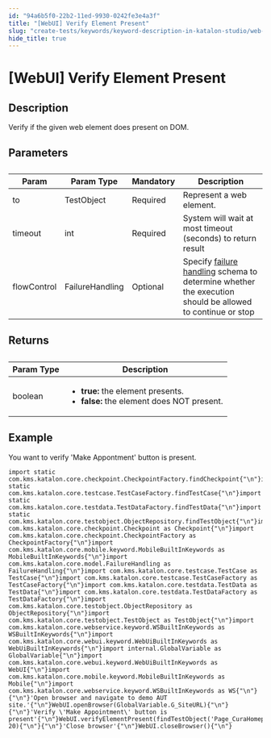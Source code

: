```yaml
---
id: "94a6b5f0-22b2-11ed-9930-0242fe3e4a3f"
title: "[WebUI] Verify Element Present"
slug: "create-tests/keywords/keyword-description-in-katalon-studio/web-ui-keywords/webui-verify-element-present"
hide_title: true
---
```


# <a id="id_0" class="anchor_top_offset"/><a id="ariaid-title1" class="anchor_top_offset"/>[WebUI] Verify Element Present


## <a id="id_0__id_1" class="anchor_top_offset"/>Description

              
<p xmlns="http://www.w3.org/1999/xhtml" className="p">Verify if the given web element does present on DOM.</p> 
      

## <a id="id_0__id_2" class="anchor_top_offset"/>Parameters

              
<table xmlns="http://www.w3.org/1999/xhtml" className="table anchor_top_offset" id="id_0__8fe85860-d844-4c64-acd0-eb53e255e821"><caption /><thead className="thead"><tr className><th className="entry anchor_top_offset" id="id_0__8fe85860-d844-4c64-acd0-eb53e255e821__entry__1">Param</th><th className="entry anchor_top_offset" id="id_0__8fe85860-d844-4c64-acd0-eb53e255e821__entry__2">Param Type</th><th className="entry anchor_top_offset" id="id_0__8fe85860-d844-4c64-acd0-eb53e255e821__entry__3">Mandatory</th><th className="entry anchor_top_offset" id="id_0__8fe85860-d844-4c64-acd0-eb53e255e821__entry__4">Description</th></tr></thead><tbody className="tbody"><tr className><td className="entry" headers="id_0__8fe85860-d844-4c64-acd0-eb53e255e821__entry__1 id_0__8fe85860-d844-4c64-acd0-eb53e255e821__entry__2 id_0__8fe85860-d844-4c64-acd0-eb53e255e821__entry__3 id_0__8fe85860-d844-4c64-acd0-eb53e255e821__entry__4 ">to</td><td className="entry" headers="id_0__8fe85860-d844-4c64-acd0-eb53e255e821__entry__1 id_0__8fe85860-d844-4c64-acd0-eb53e255e821__entry__2 id_0__8fe85860-d844-4c64-acd0-eb53e255e821__entry__3 id_0__8fe85860-d844-4c64-acd0-eb53e255e821__entry__4 ">TestObject</td><td className="entry" headers="id_0__8fe85860-d844-4c64-acd0-eb53e255e821__entry__1 id_0__8fe85860-d844-4c64-acd0-eb53e255e821__entry__2 id_0__8fe85860-d844-4c64-acd0-eb53e255e821__entry__3 id_0__8fe85860-d844-4c64-acd0-eb53e255e821__entry__4 ">Required</td><td className="entry" headers="id_0__8fe85860-d844-4c64-acd0-eb53e255e821__entry__1 id_0__8fe85860-d844-4c64-acd0-eb53e255e821__entry__2 id_0__8fe85860-d844-4c64-acd0-eb53e255e821__entry__3 id_0__8fe85860-d844-4c64-acd0-eb53e255e821__entry__4 ">Represent a web element.</td></tr><tr className><td className="entry" headers="id_0__8fe85860-d844-4c64-acd0-eb53e255e821__entry__1 id_0__8fe85860-d844-4c64-acd0-eb53e255e821__entry__2 id_0__8fe85860-d844-4c64-acd0-eb53e255e821__entry__3 id_0__8fe85860-d844-4c64-acd0-eb53e255e821__entry__4 ">timeout</td><td className="entry" headers="id_0__8fe85860-d844-4c64-acd0-eb53e255e821__entry__1 id_0__8fe85860-d844-4c64-acd0-eb53e255e821__entry__2 id_0__8fe85860-d844-4c64-acd0-eb53e255e821__entry__3 id_0__8fe85860-d844-4c64-acd0-eb53e255e821__entry__4 ">int</td><td className="entry" headers="id_0__8fe85860-d844-4c64-acd0-eb53e255e821__entry__1 id_0__8fe85860-d844-4c64-acd0-eb53e255e821__entry__2 id_0__8fe85860-d844-4c64-acd0-eb53e255e821__entry__3 id_0__8fe85860-d844-4c64-acd0-eb53e255e821__entry__4 ">Required</td><td className="entry" headers="id_0__8fe85860-d844-4c64-acd0-eb53e255e821__entry__1 id_0__8fe85860-d844-4c64-acd0-eb53e255e821__entry__2 id_0__8fe85860-d844-4c64-acd0-eb53e255e821__entry__3 id_0__8fe85860-d844-4c64-acd0-eb53e255e821__entry__4 ">System will wait at most timeout (seconds) to return         result</td></tr><tr className><td className="entry" headers="id_0__8fe85860-d844-4c64-acd0-eb53e255e821__entry__1 id_0__8fe85860-d844-4c64-acd0-eb53e255e821__entry__2 id_0__8fe85860-d844-4c64-acd0-eb53e255e821__entry__3 id_0__8fe85860-d844-4c64-acd0-eb53e255e821__entry__4 ">flowControl</td><td className="entry" headers="id_0__8fe85860-d844-4c64-acd0-eb53e255e821__entry__1 id_0__8fe85860-d844-4c64-acd0-eb53e255e821__entry__2 id_0__8fe85860-d844-4c64-acd0-eb53e255e821__entry__3 id_0__8fe85860-d844-4c64-acd0-eb53e255e821__entry__4 ">FailureHandling</td><td className="entry" headers="id_0__8fe85860-d844-4c64-acd0-eb53e255e821__entry__1 id_0__8fe85860-d844-4c64-acd0-eb53e255e821__entry__2 id_0__8fe85860-d844-4c64-acd0-eb53e255e821__entry__3 id_0__8fe85860-d844-4c64-acd0-eb53e255e821__entry__4 ">Optional</td><td className="entry" headers="id_0__8fe85860-d844-4c64-acd0-eb53e255e821__entry__1 id_0__8fe85860-d844-4c64-acd0-eb53e255e821__entry__2 id_0__8fe85860-d844-4c64-acd0-eb53e255e821__entry__3 id_0__8fe85860-d844-4c64-acd0-eb53e255e821__entry__4 ">Specify <a className="xref" href="/docs/maintain/configure-failure-handling-settings-in-katalon-studio">failure handling</a> schema to         determine whether the execution should be allowed to continue or         stop</td></tr></tbody></table> 
      

## <a id="id_0__id_3" class="anchor_top_offset"/>Returns

              
<table xmlns="http://www.w3.org/1999/xhtml" className="table anchor_top_offset" id="id_0__39f42bde-28a8-46ce-8afc-b4eb111d19fe"><caption /><thead className="thead"><tr className><th className="entry anchor_top_offset" id="id_0__39f42bde-28a8-46ce-8afc-b4eb111d19fe__entry__1">Param Type</th><th className="entry anchor_top_offset" id="id_0__39f42bde-28a8-46ce-8afc-b4eb111d19fe__entry__2">Description</th></tr></thead><tbody className="tbody"><tr className><td className="entry" headers="id_0__39f42bde-28a8-46ce-8afc-b4eb111d19fe__entry__1 id_0__39f42bde-28a8-46ce-8afc-b4eb111d19fe__entry__2 ">boolean</td><td className="entry" headers="id_0__39f42bde-28a8-46ce-8afc-b4eb111d19fe__entry__1 id_0__39f42bde-28a8-46ce-8afc-b4eb111d19fe__entry__2 ">         <ul className="ul"><li className="li">             <strong className="ph b">true:</strong> the element presents.</li><li className="li">             <strong className="ph b">false: </strong>the element does NOT present.</li></ul>       </td></tr></tbody></table> 
      

## <a id="id_0__id_4" class="anchor_top_offset"/>Example

              
<p xmlns="http://www.w3.org/1999/xhtml" className="p">You want to verify 'Make Appontment' button is present.</p> 
              
<pre xmlns="http://www.w3.org/1999/xhtml" className="pre codeblock"><code>import static com.kms.katalon.core.checkpoint.CheckpointFactory.findCheckpoint{"\n"}import static com.kms.katalon.core.testcase.TestCaseFactory.findTestCase{"\n"}import static com.kms.katalon.core.testdata.TestDataFactory.findTestData{"\n"}import static com.kms.katalon.core.testobject.ObjectRepository.findTestObject{"\n"}import com.kms.katalon.core.checkpoint.Checkpoint as Checkpoint{"\n"}import com.kms.katalon.core.checkpoint.CheckpointFactory as CheckpointFactory{"\n"}import com.kms.katalon.core.mobile.keyword.MobileBuiltInKeywords as MobileBuiltInKeywords{"\n"}import com.kms.katalon.core.model.FailureHandling as FailureHandling{"\n"}import com.kms.katalon.core.testcase.TestCase as TestCase{"\n"}import com.kms.katalon.core.testcase.TestCaseFactory as TestCaseFactory{"\n"}import com.kms.katalon.core.testdata.TestData as TestData{"\n"}import com.kms.katalon.core.testdata.TestDataFactory as TestDataFactory{"\n"}import com.kms.katalon.core.testobject.ObjectRepository as ObjectRepository{"\n"}import com.kms.katalon.core.testobject.TestObject as TestObject{"\n"}import com.kms.katalon.core.webservice.keyword.WSBuiltInKeywords as WSBuiltInKeywords{"\n"}import com.kms.katalon.core.webui.keyword.WebUiBuiltInKeywords as WebUiBuiltInKeywords{"\n"}import internal.GlobalVariable as GlobalVariable{"\n"}import com.kms.katalon.core.webui.keyword.WebUiBuiltInKeywords as WebUI{"\n"}import com.kms.katalon.core.mobile.keyword.MobileBuiltInKeywords as Mobile{"\n"}import com.kms.katalon.core.webservice.keyword.WSBuiltInKeywords as WS{"\n"}{"\n"}'Open browser and navigate to demo AUT site.'{"\n"}WebUI.openBrowser(GlobalVariable.G_SiteURL){"\n"}{"\n"}'Verify \'Make Appointment\' button is present'{"\n"}WebUI.verifyElementPresent(findTestObject('Page_CuraHomepage/btn_MakeAppointment'), 20){"\n"}{"\n"}'Close browser'{"\n"}WebUI.closeBrowser(){"\n"}</code></pre> 
            
